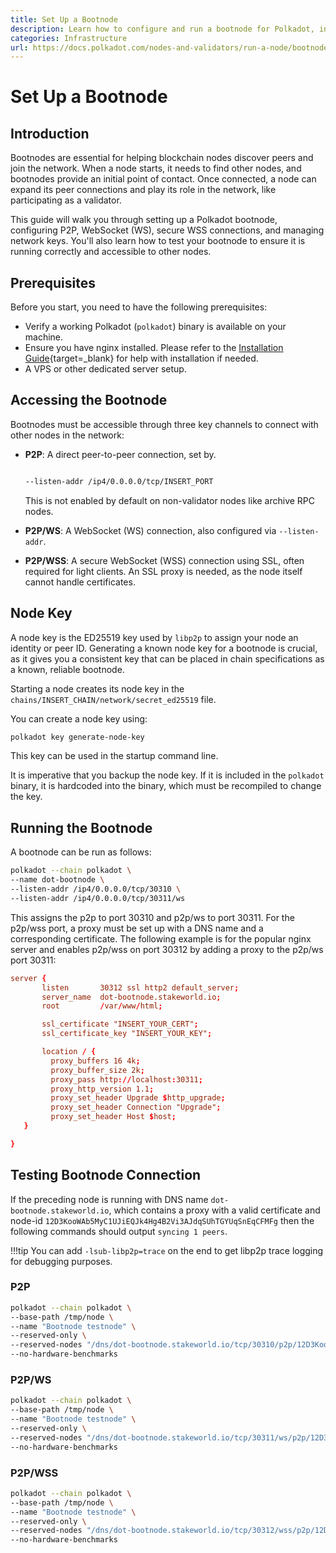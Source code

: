 ```yaml
---
title: Set Up a Bootnode
description: Learn how to configure and run a bootnode for Polkadot, including P2P, WS, and secure WSS connections with network key management and proxies.
categories: Infrastructure
url: https://docs.polkadot.com/nodes-and-validators/run-a-node/bootnode/
---
```


# Set Up a Bootnode

## Introduction

Bootnodes are essential for helping blockchain nodes discover peers and join the network. When a node starts, it needs to find other nodes, and bootnodes provide an initial point of contact. Once connected, a node can expand its peer connections and play its role in the network, like participating as a validator.

This guide will walk you through setting up a Polkadot bootnode, configuring P2P, WebSocket (WS), secure WSS connections, and managing network keys. You'll also learn how to test your bootnode to ensure it is running correctly and accessible to other nodes.

## Prerequisites

Before you start, you need to have the following prerequisites:

- Verify a working Polkadot (`polkadot`) binary is available on your machine.
- Ensure you have nginx installed. Please refer to the [Installation Guide](https://nginx.org/en/docs/install.html){target=\_blank} for help with installation if needed.
- A VPS or other dedicated server setup.

## Accessing the Bootnode

Bootnodes must be accessible through three key channels to connect with other nodes in the network:

- **P2P**: A direct peer-to-peer connection, set by.

    ```bash

    --listen-addr /ip4/0.0.0.0/tcp/INSERT_PORT

    ```
    
    This is not enabled by default on non-validator nodes like archive RPC nodes.

- **P2P/WS**: A WebSocket (WS) connection, also configured via `--listen-addr`.
- **P2P/WSS**: A secure WebSocket (WSS) connection using SSL, often required for light clients. An SSL proxy is needed, as the node itself cannot handle certificates.

## Node Key

A node key is the ED25519 key used by `libp2p` to assign your node an identity or peer ID. Generating a known node key for a bootnode is crucial, as it gives you a consistent key that can be placed in chain specifications as a known, reliable bootnode.

Starting a node creates its node key in the `chains/INSERT_CHAIN/network/secret_ed25519` file.

You can create a node key using:

 ``` bash
 polkadot key generate-node-key
 ``` 
 
This key can be used in the startup command line.

It is imperative that you backup the node key. If it is included in the `polkadot` binary, it is hardcoded into the binary, which must be recompiled to change the key.

## Running the Bootnode

A bootnode can be run as follows:

 ``` bash
 polkadot --chain polkadot \
 --name dot-bootnode \
 --listen-addr /ip4/0.0.0.0/tcp/30310 \
 --listen-addr /ip4/0.0.0.0/tcp/30311/ws
 ```

This assigns the p2p to port 30310 and p2p/ws to port 30311. For the p2p/wss port, a proxy must be set up with a DNS name and a corresponding certificate. The following example is for the popular nginx server and enables p2p/wss on port 30312 by adding a proxy to the p2p/ws port 30311:

``` conf title="/etc/nginx/sites-enabled/dot-bootnode"
server {
       listen       30312 ssl http2 default_server;
       server_name  dot-bootnode.stakeworld.io;
       root         /var/www/html;

       ssl_certificate "INSERT_YOUR_CERT";
       ssl_certificate_key "INSERT_YOUR_KEY";

       location / {
         proxy_buffers 16 4k;
         proxy_buffer_size 2k;
         proxy_pass http://localhost:30311;
         proxy_http_version 1.1;
         proxy_set_header Upgrade $http_upgrade;
         proxy_set_header Connection "Upgrade";
         proxy_set_header Host $host;
   }

}
```

## Testing Bootnode Connection

If the preceding node is running with DNS name `dot-bootnode.stakeworld.io`, which contains a proxy with a valid certificate and node-id `12D3KooWAb5MyC1UJiEQJk4Hg4B2Vi3AJdqSUhTGYUqSnEqCFMFg` then the following commands should output `syncing 1 peers`.

!!!tip
    You can add `-lsub-libp2p=trace` on the end to get libp2p trace logging for debugging purposes.

### P2P

```bash
polkadot --chain polkadot \
--base-path /tmp/node \
--name "Bootnode testnode" \
--reserved-only \
--reserved-nodes "/dns/dot-bootnode.stakeworld.io/tcp/30310/p2p/12D3KooWAb5MyC1UJiEQJk4Hg4B2Vi3AJdqSUhTGYUqSnEqCFMFg" \
--no-hardware-benchmarks
```

### P2P/WS

```bash
polkadot --chain polkadot \
--base-path /tmp/node \
--name "Bootnode testnode" \
--reserved-only \
--reserved-nodes "/dns/dot-bootnode.stakeworld.io/tcp/30311/ws/p2p/12D3KooWAb5MyC1UJiEQJk4Hg4B2Vi3AJdqSUhTGYUqSnEqCFMFg" \
--no-hardware-benchmarks
```

### P2P/WSS

```bash
polkadot --chain polkadot \
--base-path /tmp/node \
--name "Bootnode testnode" \
--reserved-only \
--reserved-nodes "/dns/dot-bootnode.stakeworld.io/tcp/30312/wss/p2p/12D3KooWAb5MyC1UJiEQJk4Hg4B2Vi3AJdqSUhTGYUqSnEqCFMFg" \
--no-hardware-benchmarks
```
